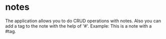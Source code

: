 # notes

The application allows you to do CRUD operations with notes. Also you can add a tag to the note with the help of '#'.
Example: This is a note with a #tag. 
